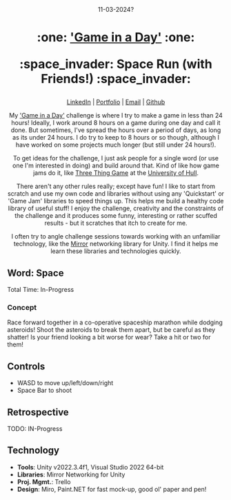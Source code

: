 <div align="center">
    11-03-2024?
<h1>
  <p>:one: <a href="https://github.com/KJB88/Games-Development-Portfolio">'Game in a Day'</a> :one:</p>
  <p>:space_invader: Space Run (with Friends!) :space_invader:</p>
</h1>
  <p>
    <a href="http://www.LinkedIn.com/in/kevin-barr1988">LinkedIn</a> |
    <a href="http://kjb88.github.io">Portfolio</a> |
    <a href="mailto:kevinbarr.business@gmail.com">Email</a> |
    <a href="https://github.com/KJB88">Github</a>
  </p>
  <p>
    My <a href="https://github.com/KJB88/Games-Development-Portfolio">'Game in a Day'</a> challenge is where I try to make a game in less than 24 hours! Ideally, I work around 8 hours on a game during one day and call it done. But sometimes, I've spread the hours over a period of days, as long as its under 24 hours. I do try to keep to 8 hours or so though, although I have worked on some projects much longer (but still under 24 hours!).
  </p>
  <p>
    To get ideas for the challenge, I just ask people for a single word (or use one I'm interested in doing) and build around that. Kind of like how game jams do it, like <a href="https://threethinggame.com/">Three Thing Game</a> at the <a href="https://www.hull.ac.uk/">University of Hull</a>.
  </p>
  <p>
    There aren't any other rules really; except have fun! I like to start from scratch and use my own code and libraries without using any 'Quickstart' or 'Game Jam' libraries to speed things up. This helps me build a healthy code library of useful stuff! I enjoy the challenge, creativity and the constraints of the challenge and it produces some funny, interesting or rather scuffed results - but it scratches that itch to create for me.
  </p>
  <p>
    I often try to angle challenge sessions towards working with an unfamiliar technology, like the <a href="https://mirror-networking.com/">Mirror</a> networking library for Unity. I find it helps me learn these libraries and technologies quickly.
  </p>
</div>
<div>
  <section>
<h2>Word: Space</h2>
    <p>
      Total Time: In-Progress
    </p>
    <h3>Concept</h3>
    <p>
Race forward together in a co-operative spaceship marathon while dodging asteroids! Shoot the asteroids to break them apart, but be careful as they shatter! Is your friend looking a bit worse for wear? Take a hit or two for them!
    </p>
</section>
    <section>
<h2>Controls</h2>
        <ul>
            <li>WASD to move up/left/down/right</li>
            <li>Space Bar to shoot</li>
        </ul>
  </section>
    <section>
      <h2>Retrospective</h2>
      <p>
TODO: IN-Progress
        </p>
    </section>
  <section>
    <h2>Technology</h2>
    <ul>
      <li><b>Tools</b>: Unity v2022.3.4f1, Visual Studio 2022 64-bit</li>
      <li><b>Libraries</b>: Mirror Networking for Unity </li>
      <li><b>Proj. Mgmt.</b>: Trello</li>
      <li><b>Design</b>: Miro, Paint.NET for fast mock-up, good ol' paper and pen!</li>
    </ul>
  </section>
</div>
